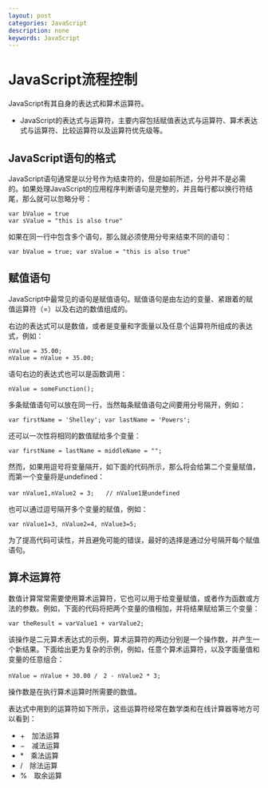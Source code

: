 ```yaml
---
layout: post
categories: JavaScript
description: none
keywords: JavaScript
---
```

# JavaScript流程控制
JavaScript有其自身的表达式和算术运算符。

- JavaScript的表达式与运算符，主要内容包括赋值表达式与运算符、算术表达式与运算符、比较运算符以及运算符优先级等。

## JavaScript语句的格式
JavaScript语句通常是以分号作为结束符的，但是如前所述，分号并不是必需的。如果处理JavaScript的应用程序判断语句是完整的，并且每行都以换行符结尾，那么就可以忽略分号：
```
var bValue = true
var sValue = "this is also true"
```
如果在同一行中包含多个语句，那么就必须使用分号来结束不同的语句：
```
var bValue = true; var sValue = "this is also true"
```

## 赋值语句
JavaScript中最常见的语句是赋值语句。赋值语句是由左边的变量、紧跟着的赋值运算符（=）以及右边的数值组成的。

右边的表达式可以是数值，或者是变量和字面量以及任意个运算符所组成的表达式，例如：
```shell
nValue = 35.00;
nValue = nValue + 35.00;
```
语句右边的表达式也可以是函数调用：
```
nValue = someFunction();
```
多条赋值语句可以放在同一行，当然每条赋值语句之间要用分号隔开，例如：
```
var firstName = 'Shelley'; var lastName = 'Powers';
```
还可以一次性将相同的数值赋给多个变量：
```
var firstName = lastName = middleName = "";
```
然而，如果用逗号将变量隔开，如下面的代码所示，那么将会给第二个变量赋值，而第一个变量将是undefined：
```
var nValue1,nValue2 = 3;　　// nValue1是undefined
```
也可以通过逗号隔开多个变量的赋值，例如：
```
var nValue1=3, nValue2=4, nValue3=5;
```
为了提高代码可读性，并且避免可能的错误，最好的选择是通过分号隔开每个赋值语句。

## 算术运算符
数值计算常常需要使用算术运算符，它也可以用于给变量赋值，或者作为函数或方法的参数。例如，下面的代码将把两个变量的值相加，并将结果赋给第三个变量：
```
var theResult = varValue1 + varValue2;
```
该操作是二元算术表达式的示例，算术运算符的两边分别是一个操作数，并产生一个新结果。下面给出更为复杂的示例，例如，任意个算术运算符，以及字面量值和变量的任意组合：
```
nValue = nValue + 30.00 /　2 - nValue2 * 3;
```
操作数是在执行算术运算时所需要的数值。

表达式中用到的运算符如下所示，这些运算符经常在数学类和在线计算器等地方可以看到：
- +　加法运算
- −　减法运算
- *　乘法运算
- /　除法运算
- %　取余运算




















